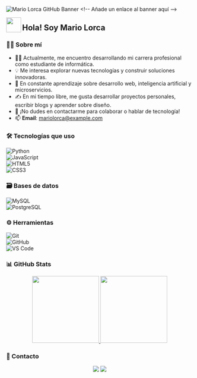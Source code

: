 ![Mario Lorca GitHub Banner]([https://user-images.githubusercontent.com/banner-placeholder](https://media.licdn.com/dms/image/v2/D4D16AQFJmX5wpXOlJg/profile-displaybackgroundimage-shrink_350_1400/profile-displaybackgroundimage-shrink_350_1400/0/1715795531321?e=1737590400&v=beta&t=2AyL7FUZ-mgpgG-o-q-QYvmT0kxveJrOhLZFQwINnLo)) <!-- Añade un enlace al banner aquí -->

<img src="./assets/HandWave.gif" width="40" align="left"/>  
<h2 align="left">Hola! Soy Mario Lorca</h2>

### 👨‍💻 Sobre mí

- 👨‍💻 Actualmente, me encuentro desarrollando mi carrera profesional como estudiante de informática.  
- 💡 Me interesa explorar nuevas tecnologías y construir soluciones innovadoras.  
- 🌱 En constante aprendizaje sobre desarrollo web, inteligencia artificial y microservicios.  
- ✍️ En mi tiempo libre, me gusta desarrollar proyectos personales, escribir blogs y aprender sobre diseño.  
- 💬 ¡No dudes en contactarme para colaborar o hablar de tecnología!  
- 📫 **Email**: [mariolorca@example.com](mailto:mariolorca@example.com)  

### 🛠 Tecnologías que uso

![Python](https://img.shields.io/badge/python-3670A0?style=for-the-badge&logo=python&logoColor=ffdd54)  
![JavaScript](https://img.shields.io/badge/javascript-%23323330.svg?style=for-the-badge&logo=javascript&logoColor=%23F7DF1E)  
![HTML5](https://img.shields.io/badge/html5-%23E34F26.svg?style=for-the-badge&logo=html5&logoColor=white)  
![CSS3](https://img.shields.io/badge/css3-%231572B6.svg?style=for-the-badge&logo=css3&logoColor=white)  

### 🗃 Bases de datos

![MySQL](https://img.shields.io/badge/MySQL-%2300f.svg?style=for-the-badge&logo=mysql&logoColor=white)  
![PostgreSQL](https://img.shields.io/badge/PostgreSQL-%23316192.svg?style=for-the-badge&logo=postgresql&logoColor=white)  

### ⚙️ Herramientas

![Git](https://img.shields.io/badge/git-%23F05033.svg?style=for-the-badge&logo=git&logoColor=white)  
![GitHub](https://img.shields.io/badge/github-%23121011.svg?style=for-the-badge&logo=github&logoColor=white)  
![VS Code](https://img.shields.io/badge/Visual%20Studio%20Code-0078d7.svg?style=for-the-badge&logo=visual-studio-code&logoColor=white)  

### 📊 GitHub Stats

<p align="center">
  <a href="https://github.com/Mariolm02">
    <img height="180em" src="https://github-readme-stats-eight-theta.vercel.app/api?username=Mariolm02&show_icons=true&theme=algolia&include_all_commits=true&count_private=true"/>
  </a>
  <a href="https://github.com/Mariolm02">
    <img height="180em" src="https://github-readme-stats-eight-theta.vercel.app/api/top-langs/?username=Mariolm02&layout=compact&langs_count=8&theme=algolia"/>
  </a>
</p>

### 💼 Contacto

<p align="center">
<a href="https://www.linkedin.com/in/mariolorca/"><img src="https://img.shields.io/badge/LinkedIn-Mario%20Lorca-blue?style=flat&logo=linkedin"/></a>
<a href="mailto:mariolorca@example.com"><img src="https://img.shields.io/badge/Gmail-mariolorca%40example.com-red?style=flat&logo=gmail"/></a>
</p>
